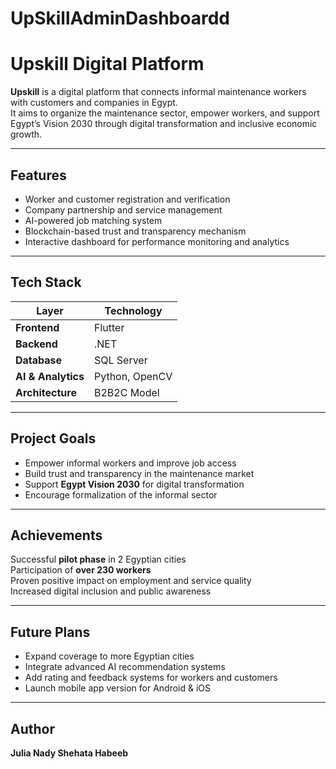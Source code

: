 # UpSkillAdminDashboardd
#  Upskill Digital Platform 

**Upskill** is a digital platform that connects informal maintenance workers with customers and companies in Egypt.  
It aims to organize the maintenance sector, empower workers, and support Egypt’s Vision 2030 through digital transformation and inclusive economic growth.

---

##  Features
-  Worker and customer registration and verification  
-  Company partnership and service management  
-  AI-powered job matching system  
-  Blockchain-based trust and transparency mechanism  
-  Interactive dashboard for performance monitoring and analytics  

---

##  Tech Stack
| Layer | Technology |
|-------|-------------|
| **Frontend** | Flutter |
| **Backend** | .NET |
| **Database** | SQL Server |
| **AI & Analytics** | Python, OpenCV |
| **Architecture** | B2B2C Model |

---

##  Project Goals
- Empower informal workers and improve job access  
- Build trust and transparency in the maintenance market  
- Support **Egypt Vision 2030** for digital transformation  
- Encourage formalization of the informal sector  

---

##  Achievements
 Successful **pilot phase** in 2 Egyptian cities  
 Participation of **over 230 workers**  
 Proven positive impact on employment and service quality  
 Increased digital inclusion and public awareness  

---

##  Future Plans
- Expand coverage to more Egyptian cities  
- Integrate advanced AI recommendation systems  
- Add rating and feedback systems for workers and customers  
- Launch mobile app version for Android & iOS  

---

##  Author
**Julia Nady Shehata Habeeb**  
 

